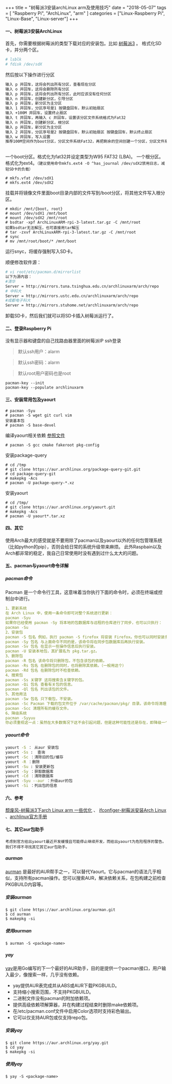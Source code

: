 +++
title = "树莓派3安装archLinux arm及使用技巧"
date = "2018-05-07"
tags = [ "Raspberry Pi", "ArchLinux", "arm" ]
categories = ["Linux-Raspberry Pi", "Linux-Base", "Linux-server"]
+++
#### 一、树莓派3安装ArchLinux

首先，你需要根据树莓派的类型下载对应的安装包。比如 [树莓派3](http://mirrors.ustc.edu.cn/archlinuxarm/os/ArchLinuxARM-rpi-3-latest.tar.gz) 。
格式化SD卡，并分两个区。

```bash
# lsblk
# fdisk /dev/sdX   
```

然后按以下操作进行分区

```bash
输入 p 并回车，这将会列出所有分区，查看现在分区
输入 o 并回车，这将会删除所有分区 
输入 p 并回车，这将会列出所有分区，此时应该没有任何分区 
输入 n 并回车，创建新分区，引导分区 
输入 p 并回车，新分区为主分区 
输入 1 并回车，分区序号是1 按键盘回车，默认初始扇区 
输入 +100M 并回车，设置终止扇区 
输入 t 并回车，再输入 c 并回车，设置该分区文件系统格式为Fat32 
输入 n 并回车，创建新分区，根分区 
输入 p 并回车，新分区为主分区 
输入 2 并回车，分区序号是2 按键盘回车，默认初始扇区 按键盘回车，默认终止扇区 
输入 w 并回车，写入设置
推荐100M空间作为boot分区，分区文件系统Fat32，再把剩余的空间创建一个分区，分区文件系统为Ext4，作为root,然后格式化保存即可 
  
```

一个boot分区。格式化为fat32并设定类型为W95 FAT32 (LBA)。
一个根分区。格式化为ext4。`（建议使用命令mkfs.ext4 -O ^has_journal /dev/sdX2禁用日志，减轻SD卡的负载）`

```shell
# mkfs.vfat /dev/sdX1 
# mkfs.ext4 /dev/sdX2
```

挂载并将镜像文件里面boot目录内部的文件写到/boot分区，将其他文件写入根分区。

```shell
# mkdir /mnt/{boot, root} 
# mount /dev/sdX1 /mnt/boot 
# mount /dev/sdX2 /mnt/root
# bsdtar -xpf ArchLinuxARM-rpi-3-latest.tar.gz -C /mnt/root 
如果bsdtar无法解压，也可直接用tar解压
# tar -zxvf ArchLinuxARM-rpi-3-latest.tar.gz -C /mnt/root 
# sync
# mv /mnt/root/boot/* /mnt/boot
```

运行snyc，将缓存强制写入SD卡。

顺便修改软件源：

```bash
# vi root/etc/pacman.d/mirrorlist
以下为源内容：
#清华 
Server = http://mirrors.tuna.tsinghua.edu.cn/archlinuxarm/arch/repo 
# 中科大 
Server = http://mirrors.ustc.edu.cn/archlinuxarm/arch/repo 
#成都电子科大 
Server = http://mirrors.stuhome.net/archlinuxarm/arch/repo
```

卸载SD卡，然后我们就可以将SD卡插入树莓派运行了。

#### 二、登录Raspberry Pi

没有显示器和键盘的自己找路由器里面的树莓派IP ssh登录

> 默认ssh用户：alarm

> 默认ssh密码：alarm

> 默认root用户密码也是root

```shell
pacman-key --init
pacman-key --populate archlinuxarm
```

#### 三、安装常用包及yaourt

```shell
# pacman -Syu
# pacman -S wget git curl vim
安装基本包
# pacman -S base-devel
```

编译yaourt相关依赖 [参照文件](http://doku.ben00it.fr/dokuwiki/doku.php?id=linux:raspberry:yaourt)

```shell
# pacman -S gcc cmake fakeroot pkg-config
```

安装package-query

```shell
# cd /tmp
# git clone https://aur.archlinux.org/package-query-git.git
# cd package-query-git
# makepkg -Acs
# pacman -U package-query-*.xz
```

安装yaourt

```shell
# cd /tmp/
# git clone https://aur.archlinux.org/yaourt.git
# makepkg -Acs
# pacman -U yaourt*.tar.xz
```

#### 四、其它

使用Arch最大的感受就是不要用除了pacman以及yaourt以外的任何包管理系统（比如python的pip），否则会给日常的系统升级带来麻烦。
此外Raspbain以及Arch都非常的稳定，我自己日常使用时没有遇到过什么太大的问题。

#### 五、pacman与yaourt命令详解

##### pacman命令


Pacman 是一个命令行工具，这意味着当你执行下面的命令时，必须在终端或控制台中进行。

```yaml
1、更新系统
在 Arch Linux 中，使用一条命令即可对整个系统进行更新：
pacman -Syu
如果你已经使用 pacman -Sy 将本地的包数据库与远程的仓库进行了同步，也可以只执行：
pacman -Su
2、安装包
pacman -S 包名 例如，执行 pacman -S firefox 将安装 Firefox。你也可以同时安装多个包，只需以空格分隔包名即可。
pacman -Sy 包名 与上面命令不同的是，该命令将在同步包数据库后再执行安装。
pacman -Sv 包名 在显示一些操作信息后执行安装。
pacman -U 安装本地包，其扩展名为 pkg.tar.gz。
3、删除包
pacman -R 包名 该命令将只删除包，不包含该包的依赖。
pacman -Rs 包名 在删除包的同时，也将删除其依赖。（一般用这个）
pacman -Rd 包名 在删除包时不检查依赖。
4、搜索包
pacman -Ss 关键字 这将搜索含关键字的包。
pacman -Qi 包名 查看有关包的信息。
pacman -Ql 包名 列出该包的文件。
5、其他用法
pacman -Sw 包名 只下载包，不安装。
pacman -Sc Pacman 下载的包文件位于 /var/cache/pacman/pkg/ 目录。该命令将清理未安装的包文件。
pacman -Scc 清理所有的缓存文件。
6、降级系统
pacman -Syyuu
你必须重视这一点：虽然在大多数情况下这不会引起问题，但是这种可能性还是存在，即降级一个包或几个包将会引起级联传播的失败并会将你的系统处于不一致的状态
```

##### yaourt命令

```bash
yaourt -S ： 从aur 安装包
yaourt -Ss :  查询
yaourt -Sc ：清除旧的包/缓存
yaourt -R ：删除
yaourt -Su : 安装更新包
yaourt -Sy ：获取数据库
yaourt -Cd ：清除数据库
yaourt -Syu --aur ：升级aur的包
yaourt -Si ：列出包的信息
```

#### 六、参考

[颓废风-树莓派3下arch Linux arm 一些优化](https://www.sysblz.com/article/13694117.html)  、 [ifconfiger-树莓派安装Arch Linux](https://ifconfiger.com/articles/Install-Arch-Linux-on-Raspberry-Pi) 、[archlinux官方手册](https://wiki.archlinux.org/index.php?title=Yaourt_(%E7%AE%80%E4%BD%93%E4%B8%AD%E6%96%87)&oldid=235625) 

#### 七、其它aur包助手

	考虑到官方给出yaourt最近开发缓慢且可能停止继续开发，而给出yaourt为危险程序的警告。我们不得不寻找其它其它aur包助手。

##### aurman

[aurman](https://github.com/polygamma/aurman)  是最好的AUR帮手之一，可以替代Yaourt。它与pacman的语法几乎相似，支持所有pacman操作。您可以搜索AUR，解决依赖关系，在包构建之前检查PKGBUILD内容等。

##### 安装aurman

```shell
$ git clone https://aur.archlinux.org/aurman.git
$ cd aurman
$ makepkg -si
```

##### 使用aurman

```shell
$ aurman -S <package-name>
```

##### yay

[yay](https://github.com/Jguer/yay)是用Go编写的下一个最好的AUR助手，目的是提供一个pacman接口，用户输入最少，像搜索一样，几乎没有依赖。

- yay提供AUR表完成并从ABS或AUR下载PKGBUILD。
- 支持缩小搜索范围，不支持PKGBUILD。
- 二进制文件没有pacman的附加依赖项。
- 提供高级依赖项解算器，并在构建过程结束时删除make依赖项。
- 在/etc/pacman.conf文件中启用Color选项时支持彩色输出。
- 它可以仅支持AUR包或仅支持repo包。

##### 安装yay

```shell
$ git clone https://aur.archlinux.org/yay.git
$ cd yay
$ makepkg -si
```

##### 使用yay

```shell
$ yay -S <package-name>
```

